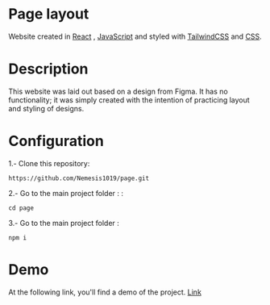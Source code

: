 # Page layout

Website created in [React](https://es.react.dev/) , [JavaScript](https://developer.mozilla.org/es/docs/Web/JavaScript) and styled with [TailwindCSS](https://tailwindcss.com/) and [CSS](https://developer.mozilla.org/en-US/docs/Web/CSS). 


#  Description
This website was laid out based on a design from Figma. It has no functionality; it was simply created with the intention of practicing layout and styling of designs.


# Configuration

1.- Clone this repository:
 
	https://github.com/Nemesis1019/page.git

  
2.- Go to the main project folder : :

    cd page

3.- Go to the main project folder :

    npm i


# Demo
At the following link, you'll find a demo of the project.
[Link](https://page-8tyqgq35u-nemesis1019s-projects.vercel.app/home)

